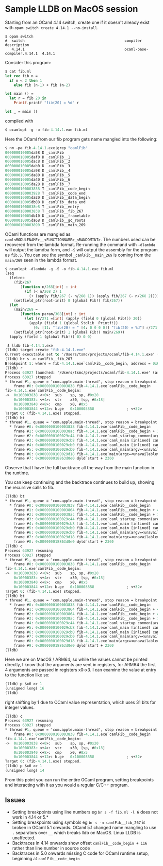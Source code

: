 # Sample LLDB on MacOS session

Starting from an OCaml 4.14 switch, create one if it doesn't already exist with `opam switch create 4.14.1 --no-install`.

``` shell
$ opam switch
#  switch                                              compiler                    description
   4.14.1                                              ocaml-base-compiler.4.14.1  4.14.1
```

Consider this program:

``` ocaml
$ cat fib.ml
let rec fib n =
  if n < 2 then 1
	else fib (n-1) + fib (n-2)

let main () =
  let r = fib 20 in
	Printf.printf "fib(20) = %d" r

let _ = main ()
```

compiled with

``` ocaml
$ ocamlopt -g -o fib-4.14.1.exe fib.ml
```

Here the OCaml from our fib program gets name mangled into the following:

``` ocaml
$ nm -pa fib-4.14.1.exe|grep "camlFib"
000000010005da58 D _camlFib
000000010005daf0 D _camlFib__1
000000010005dac8 D _camlFib__2
000000010005dab0 D _camlFib__3
000000010005da98 D _camlFib__4
000000010005da80 D _camlFib__5
000000010005da40 D _camlFib__6
000000010005da28 D _camlFib__7
0000000100003838 T _camlFib__code_begin
0000000100003928 T _camlFib__code_end
000000010005da20 D _camlFib__data_begin
000000010005db08 D _camlFib__data_end
00000001000038e8 T _camlFib__entry
0000000100003838 T _camlFib__fib_267
000000010005db10 D _camlFib__frametable
000000010005da68 D _camlFib__gc_roots
0000000100003890 T _camlFib__main_269
```

OCaml functions are mangled as `caml<MODULENAME>__<FUNCTIONNAME>_<RANDOMINT>`. The numbers used can be recovered from the lambda format. Re-running the command with `-dlambda` will output the lamdba form, and `-S` will output the assembly for the program as `fib.S`. You can see the symbol `_camlFib__main_269` is coming from the `main/269` seen in the lambda format.

``` ocaml
$ ocamlopt -dlambda -g -S -o fib-4.14.1.exe fib.ml
(seq
  (letrec
    (fib/267
       (function n/268[int] : int
         (if (< n/268 2) 1
           (+ (apply fib/267 (- n/268 1)) (apply fib/267 (- n/268 2))))))
    (setfield_ptr(root-init) 0 (global Fib!) fib/267))
  (let
    (main/269 =
       (function param/308[int] : int
         (let (r/271 =[int] (apply (field 0 (global Fib!)) 20))
           (apply (field 1 (global Stdlib__Printf!))
             [0: [11: "fib(20) = " [4: 0 0 0 0]] "fib(20) = %d"] r/271))))
    (setfield_ptr(root-init) 1 (global Fib!) main/269))
  (apply (field 1 (global Fib!)) 0) 0 0)
```

``` ocaml
 $ lldb fib-4.14.1.exe 
(lldb) target create "fib-4.14.1.exe"
Current executable set to '/Users/tsmc/projects/ocaml/fib-4.14.1.exe' (arm64).
(lldb) br s -n camlFib__fib_267
Breakpoint 1: where = fib-4.14.1.exe`camlFib__code_begin, address = 0x0000000100003838
(lldb) r
Process 63927 launched: '/Users/tsmc/projects/ocaml/fib-4.14.1.exe' (arm64)
Process 63927 stopped
* thread #1, queue = 'com.apple.main-thread', stop reason = breakpoint 1.1
    frame #0: 0x0000000100003838 fib-4.14.1.exe`camlFib__code_begin
fib-4.14.1.exe`camlFib__code_begin:
->  0x100003838 <+0>:  sub    sp, sp, #0x20
    0x10000383c <+4>:  str    x30, [sp, #0x18]
    0x100003840 <+8>:  cmp    x0, #0x5
    0x100003844 <+12>: b.ge   0x100003858               ; <+32>
Target 0: (fib-4.14.1.exe) stopped.
(lldb) bt
* thread #1, queue = 'com.apple.main-thread', stop reason = breakpoint 1.1
  * frame #0: 0x0000000100003838 fib-4.14.1.exe`camlFib__code_begin
    frame #1: 0x00000001000038ac fib-4.14.1.exe`camlFib__code_begin + 116
    frame #2: 0x0000000100029c44 fib-4.14.1.exe`caml_startup_common(argv=<unavailable>, pooling=<unavailable>) at startup_nat.c:160:9 [opt]
    frame #3: 0x0000000100029cb8 fib-4.14.1.exe`caml_main [inlined] caml_startup_exn(argv=<unavailable>) at startup_nat.c:167:10 [opt]
    frame #4: 0x0000000100029cb0 fib-4.14.1.exe`caml_main [inlined] caml_startup(argv=<unavailable>) at startup_nat.c:172:15 [opt]
    frame #5: 0x0000000100029cb0 fib-4.14.1.exe`caml_main(argv=<unavailable>) at startup_nat.c:179:3 [opt]
    frame #6: 0x0000000100029d18 fib-4.14.1.exe`main(argc=<unavailable>, argv=<unavailable>) at main.c:37:3 [opt]
    frame #7: 0x000000018863d0e0 dyld`start + 2360
```

Observe that I have the full backtrace all the way from the main function in the runtime.

You can keep continuing and the backtrace continues to build up, showing the recursive calls to fib.

``` ocaml
(lldb) bt
* thread #1, queue = 'com.apple.main-thread', stop reason = breakpoint 1.1
  * frame #0: 0x0000000100003838 fib-4.14.1.exe`camlFib__code_begin
    frame #1: 0x0000000100003864 fib-4.14.1.exe`camlFib__code_begin + 44
    frame #2: 0x00000001000038ac fib-4.14.1.exe`camlFib__code_begin + 116
    frame #3: 0x0000000100029c44 fib-4.14.1.exe`caml_startup_common(argv=<unavailable>, pooling=<unavailable>) at startup_nat.c:160:9 [opt]
    frame #4: 0x0000000100029cb8 fib-4.14.1.exe`caml_main [inlined] caml_startup_exn(argv=<unavailable>) at startup_nat.c:167:10 [opt]
    frame #5: 0x0000000100029cb0 fib-4.14.1.exe`caml_main [inlined] caml_startup(argv=<unavailable>) at startup_nat.c:172:15 [opt]
    frame #6: 0x0000000100029cb0 fib-4.14.1.exe`caml_main(argv=<unavailable>) at startup_nat.c:179:3 [opt]
    frame #7: 0x0000000100029d18 fib-4.14.1.exe`main(argc=<unavailable>, argv=<unavailable>) at main.c:37:3 [opt]
    frame #8: 0x000000018863d0e0 dyld`start + 2360
(lldb) c
Process 63927 resuming
Process 63927 stopped
* thread #1, queue = 'com.apple.main-thread', stop reason = breakpoint 1.1
    frame #0: 0x0000000100003838 fib-4.14.1.exe`camlFib__code_begin
fib-4.14.1.exe`camlFib__code_begin:
->  0x100003838 <+0>:  sub    sp, sp, #0x20
    0x10000383c <+4>:  str    x30, [sp, #0x18]
    0x100003840 <+8>:  cmp    x0, #0x5
    0x100003844 <+12>: b.ge   0x100003858               ; <+32>
Target 0: (fib-4.14.1.exe) stopped.
(lldb) bt
* thread #1, queue = 'com.apple.main-thread', stop reason = breakpoint 1.1
  * frame #0: 0x0000000100003838 fib-4.14.1.exe`camlFib__code_begin
    frame #1: 0x0000000100003864 fib-4.14.1.exe`camlFib__code_begin + 44
    frame #2: 0x0000000100003864 fib-4.14.1.exe`camlFib__code_begin + 44
    frame #3: 0x00000001000038ac fib-4.14.1.exe`camlFib__code_begin + 116
    frame #4: 0x0000000100029c44 fib-4.14.1.exe`caml_startup_common(argv=<unavailable>, pooling=<unavailable>) at startup_nat.c:160:9 [opt]
    frame #5: 0x0000000100029cb8 fib-4.14.1.exe`caml_main [inlined] caml_startup_exn(argv=<unavailable>) at startup_nat.c:167:10 [opt]
    frame #6: 0x0000000100029cb0 fib-4.14.1.exe`caml_main [inlined] caml_startup(argv=<unavailable>) at startup_nat.c:172:15 [opt]
    frame #7: 0x0000000100029cb0 fib-4.14.1.exe`caml_main(argv=<unavailable>) at startup_nat.c:179:3 [opt]
    frame #8: 0x0000000100029d18 fib-4.14.1.exe`main(argc=<unavailable>, argv=<unavailable>) at main.c:37:3 [opt]
    frame #9: 0x000000018863d0e0 dyld`start + 2360
(lldb)
```

Here we are on MacOS / ARM64, so while the values cannot be printed directly, I know that the arguments are sent in registers, for ARM64 the first 4 arguments are passed in registers x0-x3. I can examine the value at entry to the function like so:

``` ocaml
(lldb) p $x0 >> 1
(unsigned long) 16
(lldb)  
```
right shifting by 1 due to OCaml value representation, which uses 31 bits for integer values.

``` ocaml
(lldb) c
Process 63927 resuming
Process 63927 stopped
* thread #1, queue = 'com.apple.main-thread', stop reason = breakpoint 1.1
    frame #0: 0x0000000100003838 fib-4.14.1.exe`camlFib__code_begin
fib-4.14.1.exe`camlFib__code_begin:
->  0x100003838 <+0>:  sub    sp, sp, #0x20
    0x10000383c <+4>:  str    x30, [sp, #0x18]
    0x100003840 <+8>:  cmp    x0, #0x5
    0x100003844 <+12>: b.ge   0x100003858               ; <+32>
Target 0: (fib-4.14.1.exe) stopped.
(lldb) p $x0 >> 1
(unsigned long) 14
```

From this point you can run the entire OCaml program, setting breakpoints and interacting with it as you would a regular C/C++ program.

## Issues
* Setting breakpoints using line numbers eg `br s -f fib.ml -l 6` does not work in 4.14 or 5.*
* Setting breakpoints using symbols eg `br s -n camlFib__fib_267` is broken in OCaml 5.1 onwards. OCaml 5.1 changed name mangling to use `.` separators over `__` which breaks lldb on MacOS. Linux LLDB is unaffected.
* Backtraces in 4.14 onwards show offset `camlFib__code_begin + 116` rather than line number in source code
* Backtraces in 5.0 onwards missing C code for OCaml runtime setup, beginning at `camlFib__code_begin`

